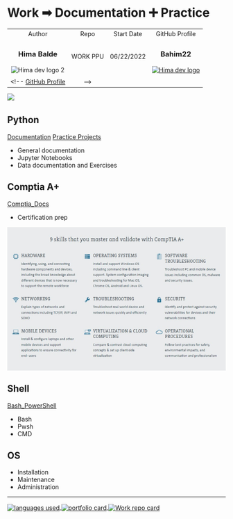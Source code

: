 
# Work ➡ Documentation ➕ Practice

|  |  |  | |
| :------: | :---: | :------: | :---: |
| Author | Repo | Start Date | GitHub Profile |
| <div> <h3>**Hima Balde** </h3> <img src='https://raw.githubusercontent.com/bahim22/rxt-portfo-3/ded/public/logo512.png' width=50 height=50 align=center alt='Hima dev logo 2'>   </div> | WORK PPU | 06/22/2022 | <div> <h3><strong> Bahim22 </strong> </h3> <a href='https://github.com/bahim22'> <img src='https://raw.githubusercontent.com/bahim22/rxt-portfo-3/ded/public/rocket.png' width=50 height=50 align=center alt='Hima dev logo'> </a> </div> |
| | | | |
 <!-- [GitHub Profile](https://tinyurl.com/Hima-GitHub) | -->

<picture>
<source
  srcset="https://github-readme-stats.vercel.app/api?username=bahim22&show_icons=true&theme=dark"
  media="(prefers-color-scheme: dark)"
/>
<source
  srcset="https://github-readme-stats.vercel.app/api?username=bahim22&show_icons=true"
  media="(prefers-color-scheme: light), (prefers-color-scheme: no-preference)"
/>
<img src="https://github-readme-stats.vercel.app/api?username=bahim22&show_icons=true" />
</picture>

<!-- [![Hima Balde GitHub stats](https://github-readme-stats.vercel.app/api?username=bahim22&show_icons=true&theme=transparent)] -->

## Python

[Documentation][Python Docs]
[Practice Projects][Python Examples]

- General documentation
- Jupyter Notebooks
- Data documentation and Exercises

## Comptia A+

[Comptia_Docs][A+ Main]

- Certification prep

<img src='images/a_plus_obj.jpeg' width=800 alt='comptia a+ objectives' align='center'>

## Shell

[Bash_PowerShell]

- Bash
- Pwsh
- CMD

## OS

- Installation
- Maintenance
- Administration

----------

<!-- <img src='images/rocket.svg'> -->

<!-- <p>
 [![Top Langs](https://github-readme-stats.vercel.app/api/top-langs/?username=bahim22&layout=compact&hide=css)](https://github.com/bahim22/)
</p> -->
<div>
<a href="https://github.com/bahim22/">
  <img align="center" src="https://github-readme-stats.vercel.app/api/top-langs/?username=bahim22&hide=css&layout=compact" alt='languages used' />
</a>
<a href="https://github.com/bahim22/rxt-portfo-3">
  <img align="center" src="https://github-readme-stats.vercel.app/api/pin/?username=bahim22&repo=rxt-portfo-3" alt='portfolio card' />
</a>
<a href="https://github.com/bahim22/work">
  <img align="center" src="https://github-readme-stats.vercel.app/api/pin/?username=bahim22&repo=work" alt='Work repo card' />
</a>
</div>

[Python Docs]: Docs2/PyDoc.md
[A+ Main]: Docs2/AplusMain.md
[Python Examples]: py-prac/cal_qr.ipynb
[Bash_PowerShell]: Docs2/bash_cmds.md
